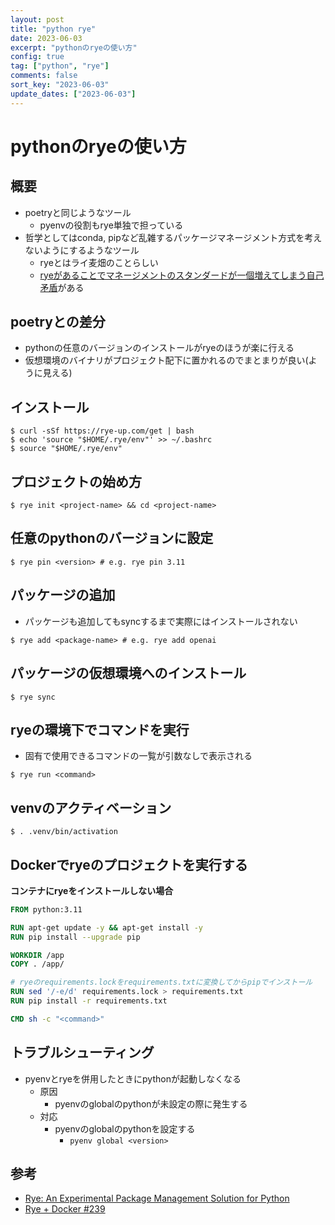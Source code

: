 ```yaml
---
layout: post
title: "python rye"
date: 2023-06-03
excerpt: "pythonのryeの使い方"
config: true
tag: ["python", "rye"]
comments: false
sort_key: "2023-06-03"
update_dates: ["2023-06-03"]
---
```


# pythonのryeの使い方

## 概要
 - poetryと同じようなツール
   - pyenvの役割もrye単独で担っている
 - 哲学としてはconda, pipなど乱雑するパッケージマネージメント方式を考えないようにするようなツール
   - ryeとはライ麦畑のことらしい
   - [ryeがあることでマネージメントのスタンダードが一個増えてしまう自己矛盾](https://github.com/mitsuhiko/rye/discussions/6)がある
 
## poetryとの差分
 - pythonの任意のバージョンのインストールがryeのほうが楽に行える
 - 仮想環境のバイナリがプロジェクト配下に置かれるのでまとまりが良い(ように見える)

## インストール

```console
$ curl -sSf https://rye-up.com/get | bash
$ echo 'source "$HOME/.rye/env"' >> ~/.bashrc
$ source "$HOME/.rye/env"
```

## プロジェクトの始め方

```console
$ rye init <project-name> && cd <project-name> 
```

## 任意のpythonのバージョンに設定

```console
$ rye pin <version> # e.g. rye pin 3.11
```

## パッケージの追加
 - パッケージも追加してもsyncするまで実際にはインストールされない

```console
$ rye add <package-name> # e.g. rye add openai
```

## パッケージの仮想環境へのインストール

```console
$ rye sync 
```

## ryeの環境下でコマンドを実行
 - 固有で使用できるコマンドの一覧が引数なしで表示される

```console
$ rye run <command>
```

## venvのアクティベーション

```console
$ . .venv/bin/activation
```

## Dockerでryeのプロジェクトを実行する

**コンテナにryeをインストールしない場合**

```dockerfile
FROM python:3.11

RUN apt-get update -y && apt-get install -y
RUN pip install --upgrade pip

WORKDIR /app
COPY . /app/

# ryeのrequirements.lockをrequirements.txtに変換してからpipでインストール
RUN sed '/-e/d' requirements.lock > requirements.txt
RUN pip install -r requirements.txt

CMD sh -c "<command>"
```

## トラブルシューティング
 - pyenvとryeを併用したときにpythonが起動しなくなる
   - 原因
     - pyenvのglobalのpythonが未設定の際に発生する
   - 対応
     - pyenvのglobalのpythonを設定する
       - `pyenv global <version>`

## 参考
 - [Rye: An Experimental Package Management Solution for Python](https://rye-up.com/)
 - [Rye + Docker #239](https://github.com/mitsuhiko/rye/discussions/239)
